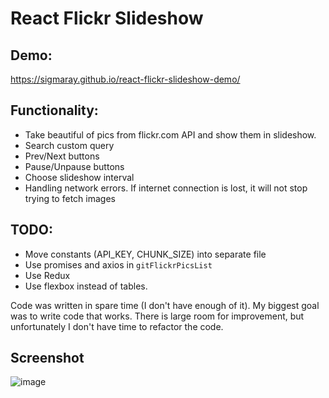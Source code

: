 # React Flickr Slideshow

## Demo:
https://sigmaray.github.io/react-flickr-slideshow-demo/

## Functionality:
* Take beautiful of pics from flickr.com API and show them in slideshow.
* Search custom query
* Prev/Next buttons
* Pause/Unpause buttons
* Choose slideshow interval
* Handling network errors. If internet connection is lost, it will not stop trying to fetch images

## TODO:
* Move constants (API_KEY, CHUNK_SIZE) into separate file
* Use promises and axios in `gitFlickrPicsList`
* Use Redux
* Use flexbox instead of tables.

Code was written in spare time (I don't have enough of it). My biggest goal was to write code that works. There is large room for improvement, but unfortunately I don't have time to refactor the code.

## Screenshot
![image](https://github.com/sigmaray/react-flickr-slideshow/assets/1594701/9a0518b9-22e8-49f4-8c71-71425fa211d6)
